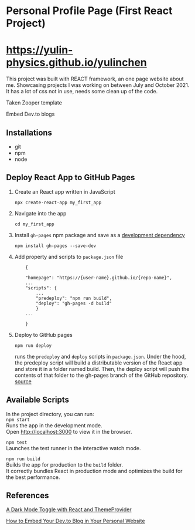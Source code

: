 # Personal Profile Page (First React Project)

# https://yulin-physics.github.io/yulinchen

This project was built with REACT framework, an one page website about me. Showcasing projects I was working on between July and October 2021. It has a lot of css not in use, needs some clean up of the code.

Taken Zooper template

Embed Dev.to blogs 

## Installations

- git
- npm
- node

## Deploy React App to GitHub Pages

1. Create an React app written in JavaScript
   ```
   npx create-react-app my_first_app
   ```
2. Navigate into the app
   ```
   cd my_first_app
   ```
3. Install `gh-pages` npm package and save as a <a href="https://nodejs.dev/learn/npm-dependencies-and-devdependencies">development dependency</a>
   ```
   npm install gh-pages --save-dev
   ```
4. Add property and scripts to `package.json` file

   ```
       {

       "homepage": "https://{user-name}.github.io/{repo-name}",
       ...
       "scripts": {
           ...
           "predeploy": "npm run build",
           "deploy": "gh-pages -d build"
           }
       ...

       }
   ```

5. Deploy to GitHub pages
   ```
   npm run deploy
   ```
   runs the `predeploy` and `deploy` scripts in `package.json`.
   Under the hood, the predeploy script will build a distributable version of the React app and store it in a folder named build. Then, the deploy script will push the contents of that folder to the gh-pages branch of the GitHub repository. <a href="https://github.com/gitname/react-gh-pages">source</a>

## Available Scripts

In the project directory, you can run:  
 `npm start`\
Runs the app in the development mode.\
Open [http://localhost:3000](http://localhost:3000) to view it in the browser.

`npm test`  
Launches the test runner in the interactive watch mode.

`npm run build`  
Builds the app for production to the `build` folder.\
It correctly bundles React in production mode and optimizes the build for the best performance.

## References

<a href="https://css-tricks.com/a-dark-mode-toggle-with-react-and-themeprovider/"> A Dark Mode Toggle with React and ThemeProvider </a>

<a href="https://dev.to/matjones/how-to-embed-your-dev-to-blog-in-your-personal-website-4l81"> How to Embed Your Dev.to Blog in Your Personal Website </a>
